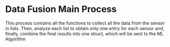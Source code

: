 # Data Fusion Main Process

This process contains all the functions to collect all the data from the sensor in lists. Then, analyze each list to obtain only one entry for each sensor and, finally, combine the final results into one struct, which will be sent to the ML Algorithm
